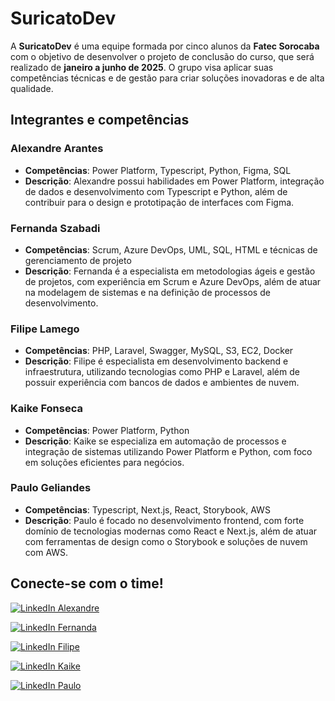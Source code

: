 # SuricatoDev

A **SuricatoDev** é uma equipe formada por cinco alunos da **Fatec Sorocaba** com o objetivo de desenvolver o projeto de conclusão do curso, que será realizado de **janeiro a junho de 2025**. O grupo visa aplicar suas competências técnicas e de gestão para criar soluções inovadoras e de alta qualidade.

## Integrantes e competências

### Alexandre Arantes
- **Competências**: Power Platform, Typescript, Python, Figma, SQL
- **Descrição**: Alexandre possui habilidades em Power Platform, integração de dados e desenvolvimento com Typescript e Python, além de contribuir para o design e prototipação de interfaces com Figma.

### Fernanda Szabadi
- **Competências**: Scrum, Azure DevOps, UML, SQL, HTML e técnicas de gerenciamento de projeto
- **Descrição**: Fernanda é a especialista em metodologias ágeis e gestão de projetos, com experiência em Scrum e Azure DevOps, além de atuar na modelagem de sistemas e na definição de processos de desenvolvimento.

### Filipe Lamego
- **Competências**: PHP, Laravel, Swagger, MySQL, S3, EC2, Docker
- **Descrição**: Filipe é especialista em desenvolvimento backend e infraestrutura, utilizando tecnologias como PHP e Laravel, além de possuir experiência com bancos de dados e ambientes de nuvem.

### Kaike Fonseca
- **Competências**: Power Platform, Python
- **Descrição**: Kaike se especializa em automação de processos e integração de sistemas utilizando Power Platform e Python, com foco em soluções eficientes para negócios.

### Paulo Geliandes
- **Competências**: Typescript, Next.js, React, Storybook, AWS
- **Descrição**: Paulo é focado no desenvolvimento frontend, com forte domínio de tecnologias modernas como React e Next.js, além de atuar com ferramentas de design como o Storybook e soluções de nuvem com AWS.

## Conecte-se com o time!

[![LinkedIn Alexandre](https://img.shields.io/badge/LinkedIn-0077B5?style=for-the-badge&logo=linkedin&logoColor=white)](https://www.linkedin.com/in/alexandre-a-b008121b2/)

[![LinkedIn Fernanda](https://img.shields.io/badge/LinkedIn-0077B5?style=for-the-badge&logo=linkedin&logoColor=white)](https://www.linkedin.com/in/fernanda-szabadi/)

[![LinkedIn Filipe](https://img.shields.io/badge/LinkedIn-0077B5?style=for-the-badge&logo=linkedin&logoColor=white)](https://www.linkedin.com/in/filipe-lamego-93257b32/)

[![LinkedIn Kaike](https://img.shields.io/badge/LinkedIn-0077B5?style=for-the-badge&logo=linkedin&logoColor=white)](https://www.linkedin.com/in/kaikemiranda/)

[![LinkedIn Paulo](https://img.shields.io/badge/LinkedIn-0077B5?style=for-the-badge&logo=linkedin&logoColor=white)](https://www.linkedin.com/in/paulo-geliandes/)